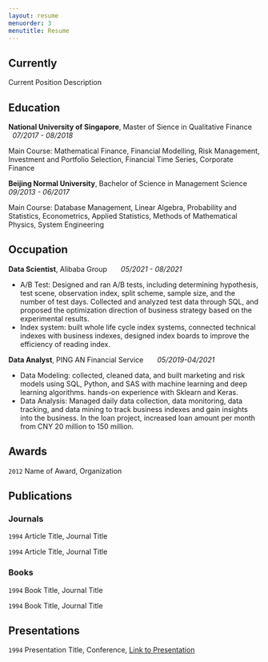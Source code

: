 ```yaml
---
layout: resume
menuorder: 3
menutitle: Resume
---
```

## Currently

Current Position Description

## Education

__National University of Singapore__, Master of Sience in Qualitative Finance       &nbsp; &nbsp; &nbsp; _07/2017 - 08/2018_ 

Main Course: Mathematical Finance, Financial Modelling, Risk Management, Investment and Portfolio Selection, Financial Time Series, Corporate Finance

__Beijing Normal University__, Bachelor of Science in Management Science             &nbsp; &nbsp; &nbsp; _09/2013 - 06/2017_ 

Main Course: Database Management, Linear Algebra, Probability and Statistics, Econometrics, Applied Statistics, Methods of Mathematical Physics, System Engineering

## Occupation

__Data Scientist__, Alibaba Group        &nbsp; &nbsp; &nbsp; _05/2021 - 08/2021_ 

- A/B Test: Designed and ran A/B tests, including determining hypothesis, test scene, observation index, split scheme, sample size, and the number of test days. Collected and analyzed test data through SQL, and proposed the optimization direction of business strategy based on the experimental results.
- Index system: built whole life cycle index systems, connected technical indexes with business indexes, designed index boards to improve the efficiency of reading index.

__Data Analyst__, PING AN Financial Service      &nbsp; &nbsp; &nbsp; _05/2019-04/2021_ 

- Data Modeling: collected, cleaned data, and built marketing and risk models using SQL, Python, and SAS with machine learning and deep learning algorithms. hands-on experience with Sklearn and Keras.
- Data Analysis: Managed daily data collection, data monitoring, data tracking, and data mining to track business indexes and gain insights into the business. In the loan project, increased loan amount per month from CNY 20 million to 150 million.

## Awards

`2012`
Name of Award, Organization 

## Publications

<!-- A list is also available [online](https://scholar.google.co.uk/citations?user=LTOTl0YAAAAJ) -->

### Journals

`1994`
Article Title, Journal Title

`1994`
Article Title, Journal Title

### Books

`1994`
Book Title, Journal Title

`1994`
Book Title, Journal Title


## Presentations

`1994`
Presentation Title, Conference, <a href="https://MyWebsite.tld/presentation1">Link to Presentation</a>



<!-- ### Footer

Last updated: May 2013 -->


